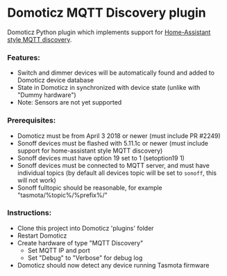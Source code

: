 # Domoticz MQTT Discovery plugin
Domoticz Python plugin which implements support for [Home-Assistant style MQTT discovery](https://home-assistant.io/docs/mqtt/discovery/).

### Features:
- Switch and dimmer devices will be automatically found and added to Domoticz device database
- State in Domoticz in synchronized with device state (unlike with "Dummy hardware")
- Note: Sensors are not yet supported

### Prerequisites:
- Domoticz must be from April 3 2018 or newer (must include PR #2249)
- Sonoff devices must be flashed with 5.11.1c or newer (must include support for home-assistant style MQTT discovery)
- Sonoff devices must have option 19 set to 1 (setoption19 1)
- Sonoff devices must be connected to MQTT server, and must have individual topics (by default all devices topic will be set to `sonoff`, this will not work)
- Sonoff fulltopic should be reasonable, for example "tasmota/%topic%/%prefix%/"

### Instructions:
- Clone this project into Domoticz 'plugins' folder
- Restart Domoticz
- Create hardware of type "MQTT Discovery"
  - Set MQTT IP and port
  - Set "Debug" to "Verbose" for debug log
- Domoticz should now detect any device running Tasmota firmware
